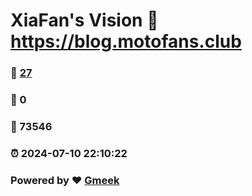 # XiaFan's Vision :link: https://blog.motofans.club 
### :page_facing_up: [27](https://blog.motofans.club/tag.html) 
### :speech_balloon: 0 
### :hibiscus: 73546 
### :alarm_clock: 2024-07-10 22:10:22 
### Powered by :heart: [Gmeek](https://github.com/Meekdai/Gmeek)
